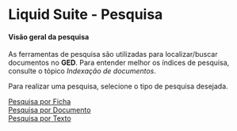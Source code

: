 # Liquid Suite - Pesquisa

#### Visão geral da pesquisa

As ferramentas de pesquisa são utilizadas para localizar/buscar documentos no **GED**. Para entender melhor os índices de pesquisa, consulte o tópico *Indexação de documentos*.    

Para realizar uma pesquisa, selecione o tipo de pesquisa desejada.

[Pesquisa por Ficha](pesquisaFicha.md)  
[Pesquisa por Documento](pesquisaDocumento.md)  
[Pesquisa por Texto](pesquisaTexto.md)  
